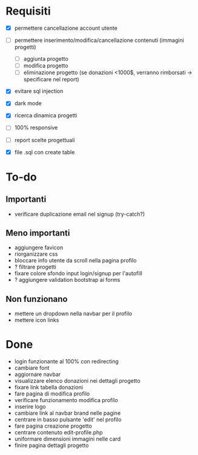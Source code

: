 # Requisiti
- [x] permettere cancellazione account utente
- [ ] permettere inserimento/modifica/cancellazione contenuti (immagini progetti)
    - [ ] aggiunta progetto
    - [ ] modifica progetto
    - [ ] eliminazione progetto (se donazioni <1000$, verranno rimborsati -> specificare nel report)
- [x] evitare sql injection
- [x] dark mode
- [x] ricerca dinamica progetti
- [ ] 100% responsive
- [ ] report scelte progettuali
- [x] file .sql con create table


# To-do
## Importanti
- verificare duplicazione email nel signup (try-catch?)

## Meno importanti
- aggiungere favicon
- riorganizzare css
- bloccare info utente da scroll nella pagina profilo
- ? filtrare progetti
- fixare colore sfondo input login/signup per l'autofill
- ? aggiungere validation bootstrap ai forms

## Non funzionano
- mettere un dropdown nella navbar per il profilo
- mettere icon links


# Done
- login funzionante al 100% con redirecting
- cambiare font
- aggiornare navbar
- visualizzare elenco donazioni nei dettagli progetto
- fixare link tabella donazioni
- fare pagina di modifica profilo
- verificare funzionamento modifica profilo
- inserire logo
- cambiare link al navbar brand nelle pagine
- centrare in basso pulsante 'edit' nel profilo
- fare pagina creazione progetto
- centrare contenuto edit-profile.php
- uniformare dimensioni immagini nelle card
- finire pagina dettagli progetto